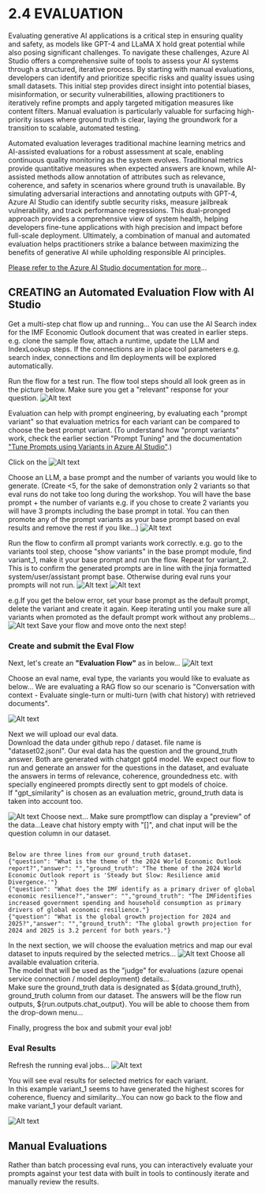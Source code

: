 # 2.4 EVALUATION 

Evaluating generative AI applications is a critical step in ensuring quality and safety, as models like GPT-4 and LLaMA X hold great potential while also posing significant challenges. To navigate these challenges, Azure AI Studio offers a comprehensive suite of tools to assess your AI systems through a structured, iterative process. By starting with manual evaluations, developers can identify and prioritize specific risks and quality issues using small datasets. This initial step provides direct insight into potential biases, misinformation, or security vulnerabilities, allowing practitioners to iteratively refine prompts and apply targeted mitigation measures like content filters. Manual evaluation is particularly valuable for surfacing high-priority issues where ground truth is clear, laying the groundwork for a transition to scalable, automated testing.

Automated evaluation leverages traditional machine learning metrics and AI-assisted evaluations for a robust assessment at scale, enabling continuous quality monitoring as the system evolves. Traditional metrics provide quantitative measures when expected answers are known, while AI-assisted methods allow annotation of attributes such as relevance, coherence, and safety in scenarios where ground truth is unavailable. By simulating adversarial interactions and annotating outputs with GPT-4, Azure AI Studio can identify subtle security risks, measure jailbreak vulnerability, and track performance regressions. This dual-pronged approach provides a comprehensive view of system health, helping developers fine-tune applications with high precision and impact before full-scale deployment. Ultimately, a combination of manual and automated evaluation helps practitioners strike a balance between maximizing the benefits of generative AI while upholding responsible AI principles.

[Please refer to the Azure AI Studio documentation for more](https://learn.microsoft.com/en-us/azure/ai-studio/concepts/evaluation-approach-gen-ai
)...

## CREATING an Automated Evaluation Flow with AI Studio 
Get a multi-step chat flow up and running...
You can use the AI Search index for the IMF Economic Outlook document that was created in earlier steps. e.g. clone the sample flow, attach a runtime, update the LLM and IndexLookup steps. If the connections are in place tool parameters e.g. search index, connections and llm deployments will be explored automatically. 

Run the flow for a test run. The flow tool steps should all look green as in the picture below. Make sure you get a "relevant" response for your question. 
![Alt text](../../media/1402.png)

Evaluation can help with prompt engineering, by evaluating each "prompt variant" so that evaluation metrics for each variant can be compared to choose the best prompt variant. (To understand how "prompt variants" work, check the earlier section "Prompt Tuning" and the documentation ["Tune Prompts using Variants in Azure AI Studio"](https://learn.microsoft.com/en-us/azure/ai-studio/how-to/flow-tune-prompts-using-variants).)

Click on the 
![Alt text](../../media/1404.png)

Choose an LLM, a base prompt and the number of variants you would like to generate. (Create <5, for the sake of demonstration only 2 variants so that eval runs do not take too long during the workshop. You will have the base prompt + the number of variants e.g. if you chose to create 2 variants you will have 3 prompts including the base prompt in total. You can then promote any of the prompt variants as your base prompt based on eval results and remove the rest if you like...)
![Alt text](../../media/1403.png)

Run the flow to confirm all prompt variants work correctly. e.g. go to the variants tool step, choose "show variants" in the base prompt module, find variant_1, make it your base prompt and run the flow. Repeat for variant_2. This is to confirm the generated prompts are in line with the jinja formatted system/user/assistant prompt base. Otherwise during eval runs your prompts will not run. 
![Alt text](../../media/1405.png)
![Alt text](../../media/1406.png)

e.g.If you get the below error, set your base prompt as the default prompt, delete the variant and create it again. Keep iterating until you make sure all variants when promoted as the default prompt work without any problems...
![Alt text](../../media/1407.png)
Save your flow and move onto the next step!

### Create and submit the Eval Flow 
Next, let's create an **"Evaluation Flow"** as in below...
![Alt text](../../media/1401.png)

Choose an eval name, eval type, the variants you would like to evaluate as below...
We are evaluating a RAG flow so our scenario is "Conversation with context - Evaluate single-turn or multi-turn (with chat history) with retrieved documents".

![Alt text](../../media/1414.png)

Next we will upload our eval data. \
Download the data under github repo / dataset. file name is "dataset02.jsonl".
Our eval data has the question and the ground_truth answer. Both are generated with chatgpt gpt4 model.
We expect our flow to run and generate an answer for the questions in the dataset, and evaluate the answers in terms of relevance, coherence, groundedness etc. with specially engineered prompts directly sent to gpt models of choice. \
If "gpt_similarity" is chosen as an evaluation metric, ground_truth data is taken into account too.


![Alt text](../../media/1415.png)
Choose next...
Make sure promptflow can display a "preview" of the data...Leave chat history empty with "[]", and chat input will be the question column in our dataset.


<pre><code>
Below are three lines from our ground_truth dataset.
{"question": "What is the theme of the 2024 World Economic Outlook report?","answer": "","ground_truth": "The theme of the 2024 World Economic Outlook report is 'Steady but Slow: Resilience amid Divergence.'"}
{"question": "What does the IMF identify as a primary driver of global economic resilience?","answer": "","ground_truth": "The IMFidentifies increased government spending and household consumption as primary drivers of global economic resilience."}
{"question": "What is the global growth projection for 2024 and 2025?","answer": "","ground_truth": "The global growth projection for 2024 and 2025 is 3.2 percent for both years."}
</code></pre>

In the next section, we will choose the evaluation metrics and map our eval dataset to inputs required by the selected metrics...
![Alt text](../../media/1416.png)
Choose all available evaluation criteria. \
The model that will be used as the "judge" for evaluations (azure openai service connection / model deployment) details...\
Make sure the ground_truth data is designated as ${data.ground_truth}, ground_truth column from our dataset. The answers will be the flow run outputs, ${run.outputs.chat_output}. You will be able to choose them from the drop-down menu...

Finally, progress the box and submit your eval job!

### Eval Results 
Refresh the running eval jobs...
![Alt text](../../media/1417.png)

You will see eval results for selected metrics for each variant. \
In this example variant_1 seems to have generated the highest scores for coherence, fluency and similarity...You can now go back to the flow and make variant_1 your default variant.

![Alt text](../../media/1417.png)

## Manual Evaluations 
Rather than batch processing eval runs, you can interactively evaluate your prompts against your test data with built in tools to continously iterate and manually review the results.
